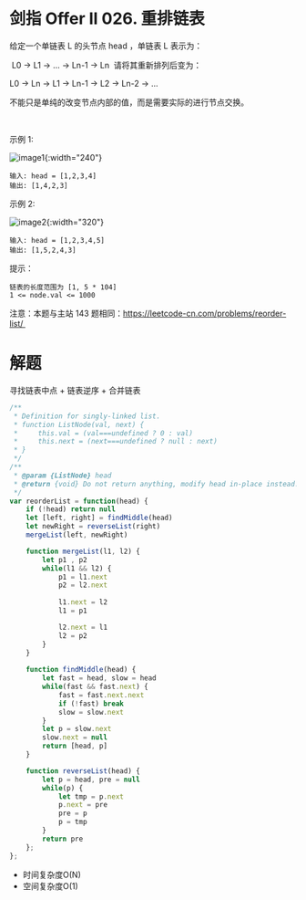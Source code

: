 # 剑指 Offer II 026. 重排链表

给定一个单链表 L 的头节点 head ，单链表 L 表示为：

 L0 → L1 → … → Ln-1 → Ln 
请将其重新排列后变为：

L0 → Ln → L1 → Ln-1 → L2 → Ln-2 → …

不能只是单纯的改变节点内部的值，而是需要实际的进行节点交换。

 

示例 1:

![image1](https://pic.leetcode-cn.com/1626420311-PkUiGI-image.png){:width="240"}

```
输入: head = [1,2,3,4]
输出: [1,4,2,3]
```
示例 2:

![image2](https://pic.leetcode-cn.com/1626420320-YUiulT-image.png){:width="320"}

```
输入: head = [1,2,3,4,5]
输出: [1,5,2,4,3]
```

提示：
```
链表的长度范围为 [1, 5 * 104]
1 <= node.val <= 1000
```

注意：本题与主站 143 题相同：https://leetcode-cn.com/problems/reorder-list/ 

# 解题

寻找链表中点 + 链表逆序 + 合并链表
```js
/**
 * Definition for singly-linked list.
 * function ListNode(val, next) {
 *     this.val = (val===undefined ? 0 : val)
 *     this.next = (next===undefined ? null : next)
 * }
 */
/**
 * @param {ListNode} head
 * @return {void} Do not return anything, modify head in-place instead.
 */
var reorderList = function(head) {
    if (!head) return null
    let [left, right] = findMiddle(head)
    let newRight = reverseList(right)
    mergeList(left, newRight)

    function mergeList(l1, l2) {
        let p1 , p2
        while(l1 && l2) {
            p1 = l1.next
            p2 = l2.next
            
            l1.next = l2
            l1 = p1

            l2.next = l1
            l2 = p2
        }
    }
    
    function findMiddle(head) {
        let fast = head, slow = head
        while(fast && fast.next) {
            fast = fast.next.next
            if (!fast) break
            slow = slow.next
        }
        let p = slow.next
        slow.next = null
        return [head, p]
    }

    function reverseList(head) {
        let p = head, pre = null
        while(p) {
            let tmp = p.next
            p.next = pre
            pre = p
            p = tmp
        }
        return pre
    };
};
```
- 时间复杂度O(N)
- 空间复杂度O(1)
